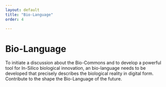 ```yaml
---
layout: default
title: "Bio-Language"
order: 4

---
```

<div class="jumbotron">
	<div class="container">
	<h1>Bio-Language</h1>
    <p>
To initiate a discussion about the Bio-Commons and to develop a powerful tool for In-Silico biological innovation, an bio-language needs to be developed that precisely describes the biological reality in digital form. Contribute to the shape the Bio-Language of the future.
    </p>
	</div>
</div>